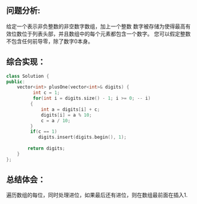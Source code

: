 ## 问题分析:
给定一个表示非负整数的非空数字数组，加上一个整数
数字被存储为使得最高有效位数位于列表头部，并且数组中的每个元素都包含一个数字。
您可以假定整数不包含任何前导零，除了数字0本身。
## 综合实现：
```c++
class Solution {
public:
    vector<int> plusOne(vector<int>& digits) {
          int c = 1; 
          for(int i = digits.size() - 1; i >= 0; -- i)
         {
             int a = digits[i] + c;
             digits[i] = a % 10;
             c = a / 10;
         }
         if(c == 1)
            digits.insert(digits.begin(), 1);
         
        return digits;
    }
};
```
## 总结体会：
遍历数组的每位，同时处理进位，如果最后还有进位，则在数组最前面在插入1.